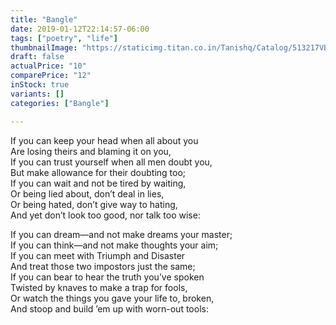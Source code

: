 ```yaml
---
title: "Bangle"
date: 2019-01-12T22:14:57-06:00
tags: ["poetry", "life"]
thumbnailImage: "https://staticimg.titan.co.in/Tanishq/Catalog/513217VBR1AP3_1.jpg"
draft: false
actualPrice: "10"
comparePrice: "12"
inStock: true
variants: []
categories: ["Bangle"]

---
```


If you can keep your head when all about you  
Are losing theirs and blaming it on you,  
If you can trust yourself when all men doubt you,  
But make allowance for their doubting too;   
If you can wait and not be tired by waiting,  
Or being lied about, don’t deal in lies,  
Or being hated, don’t give way to hating,  
And yet don’t look too good, nor talk too wise:

If you can dream—and not make dreams your master;     
If you can think—and not make thoughts your aim;   
If you can meet with Triumph and Disaster  
And treat those two impostors just the same;   
If you can bear to hear the truth you’ve spoken  
Twisted by knaves to make a trap for fools,  
Or watch the things you gave your life to, broken,  
And stoop and build ’em up with worn-out tools:

